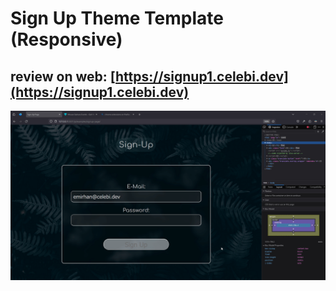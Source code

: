 # Sign Up Theme Template (Responsive)


## review on web: [https://signup1.celebi.dev](https://signup1.celebi.dev)


![preview](image/README/1691576763203.png)
